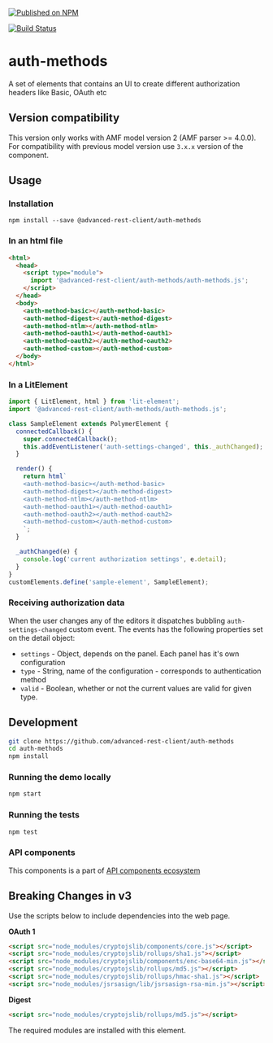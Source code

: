 [![Published on NPM](https://img.shields.io/npm/v/@advanced-rest-client/auth-methods.svg)](https://www.npmjs.com/package/@api-components/auth-methods)

[![Build Status](https://travis-ci.org/advanced-rest-client/auth-methods.svg?branch=stage)](https://travis-ci.org/advanced-rest-client/auth-methods)

# auth-methods

A set of elements that contains an UI to create different authorization headers like Basic, OAuth etc

## Version compatibility

This version only works with AMF model version 2 (AMF parser >= 4.0.0).
For compatibility with previous model version use `3.x.x` version of the component.

## Usage

### Installation
```
npm install --save @advanced-rest-client/auth-methods
```

### In an html file

```html
<html>
  <head>
    <script type="module">
      import '@advanced-rest-client/auth-methods/auth-methods.js';
    </script>
  </head>
  <body>
    <auth-method-basic></auth-method-basic>
    <auth-method-digest></auth-method-digest>
    <auth-method-ntlm></auth-method-ntlm>
    <auth-method-oauth1></auth-method-oauth1>
    <auth-method-oauth2></auth-method-oauth2>
    <auth-method-custom></auth-method-custom>
  </body>
</html>
```

### In a LitElement

```js
import { LitElement, html } from 'lit-element';
import '@advanced-rest-client/auth-methods/auth-methods.js';

class SampleElement extends PolymerElement {
  connectedCallback() {
    super.connectedCallback();
    this.addEventListener('auth-settings-changed', this._authChanged);
  }

  render() {
    return html`
    <auth-method-basic></auth-method-basic>
    <auth-method-digest></auth-method-digest>
    <auth-method-ntlm></auth-method-ntlm>
    <auth-method-oauth1></auth-method-oauth1>
    <auth-method-oauth2></auth-method-oauth2>
    <auth-method-custom></auth-method-custom>
    `;
  }

  _authChanged(e) {
    console.log('current authorization settings', e.detail);
  }
}
customElements.define('sample-element', SampleElement);
```

### Receiving authorization data

When the user changes any of the editors it dispatches bubbling `auth-settings-changed` custom event.
The events has the following properties set on the detail object:

-   `settings` - Object, depends on the panel. Each panel has it's own configuration
-   `type` - String, name of the configuration - corresponds to authentication method
-   `valid` - Boolean, whether or not the current values are valid for given type.


## Development

```sh
git clone https://github.com/advanced-rest-client/auth-methods
cd auth-methods
npm install
```

### Running the demo locally

```sh
npm start
```

### Running the tests
```sh
npm test
```

### API components

This components is a part of [API components ecosystem](https://elements.advancedrestclient.com/)


## Breaking Changes in v3

Use the scripts below to include dependencies into the web page.

**OAuth 1**

```html
<script src="node_modules/cryptojslib/components/core.js"></script>
<script src="node_modules/cryptojslib/rollups/sha1.js"></script>
<script src="node_modules/cryptojslib/components/enc-base64-min.js"></script>
<script src="node_modules/cryptojslib/rollups/md5.js"></script>
<script src="node_modules/cryptojslib/rollups/hmac-sha1.js"></script>
<script src="node_modules/jsrsasign/lib/jsrsasign-rsa-min.js"></script>
```

**Digest**

```html
<script src="node_modules/cryptojslib/rollups/md5.js"></script>
```

The required modules are installed with this element.
